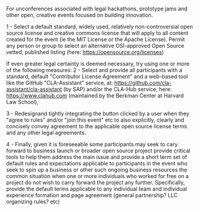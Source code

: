 For unconferences associated with legal hackathons, prototype jams and other open, creative events focused on building innovation.
 
1 - Select a default standard, widely used, relatively non-controversial open source license and creative commons license that will apply to all content created for the event (ie the MIT License or the Apache License).  Permit any person or group to select an alternative OSI-approved Open Source vetted, published listing (here: https://opensource.org/licenses)

If even greater legal certainty is deemed necessary, try using one or more of the following measures:
2 - Select and provide all participants with a standard, default "Contributor License Agreement" and a web-based tool like the GitHub "CLA-Assistant" service, at: https://github.com/cla-assistant/cla-assistant (by SAP) and/or the CLA-Hub service, here: https://www.clahub.com (maintained by the Berkman Center at Harvard Law School),

3 - Redesignand tightly integrating the button clicked by a user when they "agree to rules"  and/or "join this event" etc to also explicitly, clearly and concisely convey agreement to the applicable open source license terms and any other legal agreements.

4 - Finally, given it is foreseeable some participants may seek to cary forward to business launch or broader open source project provide critical tools to help them address the main issue and provide a short term set of default rules and expectations applicable to participants in the event who seek to spin up a business or other such ongoing business resources  the common situation when one or more individuals who worked for free on a project do not wish to carry forward the project any further.  Specifically, provide the default terms applicable to any individual  team and individual experience  formation and page agreement (general partnership?  LLC organizing rules? etc)

